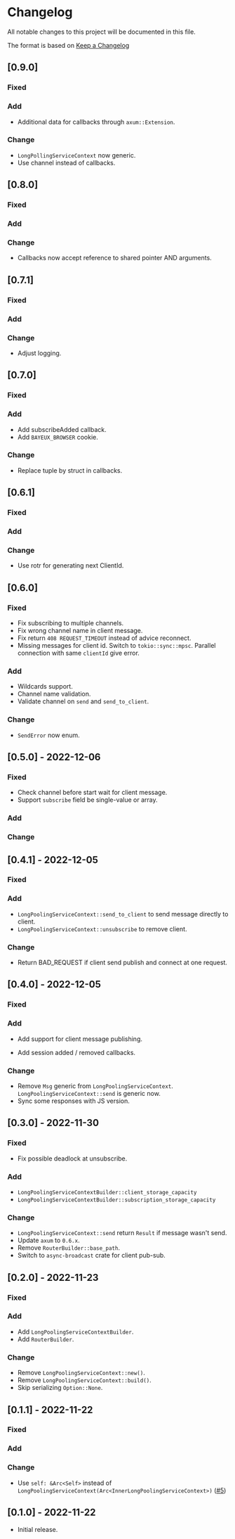 # Changelog

All notable changes to this project will be documented in this file.

The format is based on [Keep a Changelog](https://keepachangelog.com/en/1.0.0/)

## [0.9.0]

### Fixed

### Add

- Additional data for callbacks through `axum::Extension`.

### Change

- `LongPollingServiceContext` now generic.
- Use channel instead of callbacks.

## [0.8.0]

### Fixed

### Add

### Change

- Callbacks now accept reference to shared pointer AND arguments.

## [0.7.1]

### Fixed

### Add

### Change

- Adjust logging.

## [0.7.0]

### Fixed

### Add

- Add subscribeAdded callback.
- Add `BAYEUX_BROWSER` cookie.

### Change

- Replace tuple by struct in callbacks.

## [0.6.1]

### Fixed

### Add

### Change
- Use rotr for generating next ClientId.

## [0.6.0]

### Fixed

- Fix subscribing to multiple channels.
- Fix wrong channel name in client message.
- Fix return `408 REQUEST_TIMEOUT` instead of advice reconnect.
- Missing messages for client id. Switch to `tokio::sync::mpsc`.
  Parallel connection with same `clientId` give error.

### Add

- Wildcards support.
- Channel name validation.
- Validate channel on `send` and `send_to_client`.

### Change

- `SendError` now enum.

## [0.5.0] - 2022-12-06

### Fixed

- Check channel before start wait for client message.
- Support `subscribe` field be single-value or array.

### Add

### Change

## [0.4.1] - 2022-12-05

### Fixed

### Add

- `LongPoolingServiceContext::send_to_client` to send message directly to client.
- `LongPoolingServiceContext::unsubscribe` to remove client.

### Change

- Return BAD_REQUEST if client send publish and connect at one request.

## [0.4.0] - 2022-12-05

### Fixed

### Add

- Add support for client message publishing.

- Add session added / removed callbacks.

### Change

- Remove `Msg` generic from `LongPoolingServiceContext`. `LongPoolingServiceContext::send` is generic now.
- Sync some responses with JS version.

## [0.3.0] - 2022-11-30

### Fixed

- Fix possible deadlock at unsubscribe.

### Add

- `LongPoolingServiceContextBuilder::client_storage_capacity`
- `LongPoolingServiceContextBuilder::subscription_storage_capacity`

### Change

- `LongPoolingServiceContext::send` return `Result` if message wasn't send.
- Update `axum` to `0.6.x`.
- Remove `RouterBuilder::base_path`.
- Switch to `async-broadcast` crate for client pub-sub.

## [0.2.0] - 2022-11-23

### Fixed

### Add

- Add `LongPoolingServiceContextBuilder`.
- Add `RouterBuilder`.

### Change

- Remove `LongPoolingServiceContext::new()`.
- Remove `LongPoolingServiceContext::build()`.
- Skip serializing `Option::None`.

## [0.1.1] - 2022-11-22

### Fixed

### Add

### Change

- Use `self: &Arc<Self>` instead
  of `LongPoolingServiceContext(Arc<InnerLongPoolingServiceContext>)` ([#5](https://github.com/BratSinot/axum-cometd/pull/5))

## [0.1.0] - 2022-11-22

- Initial release.
